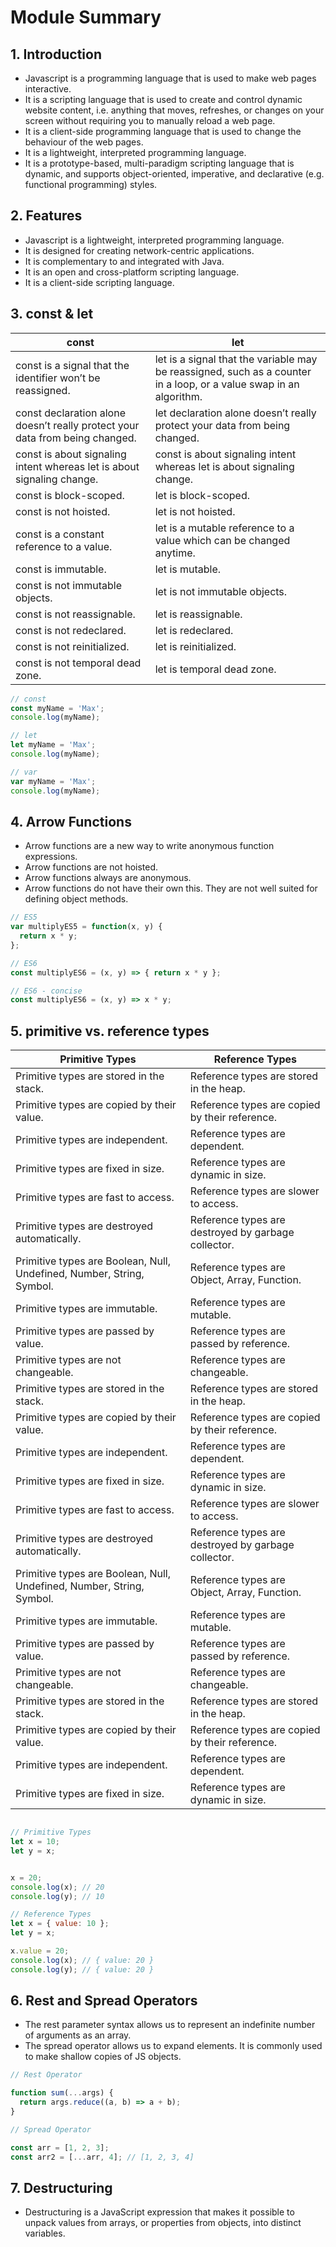 # Module Summary

## 1. Introduction
- Javascript is a programming language that is used to make web pages interactive.
- It is a scripting language that is used to create and control dynamic website content, i.e. anything that moves, refreshes, or changes on your screen without requiring you to manually reload a web page.
- It is a client-side programming language that is used to change the behaviour of the web pages.
- It is a lightweight, interpreted programming language.
- It is a prototype-based, multi-paradigm scripting language that is dynamic, and supports object-oriented, imperative, and declarative (e.g. functional programming) styles.

 


## 2. Features
- Javascript is a lightweight, interpreted programming language.
- It is designed for creating network-centric applications.
- It is complementary to and integrated with Java.
- It is an open and cross-platform scripting language.
- It is a client-side scripting language.

## 3. const & let
 | const | let |
|-------|-----|
| const is a signal that the identifier won’t be reassigned. | let is a signal that the variable may be reassigned, such as a counter in a loop, or a value swap in an algorithm. |
| const declaration alone doesn’t really protect your data from being changed. | let declaration alone doesn’t really protect your data from being changed. |
| const is about signaling intent whereas let is about signaling change. | const is about signaling intent whereas let is about signaling change. |
| const is block-scoped. | let is block-scoped. |
| const is not hoisted. | let is not hoisted. |
| const is a constant reference to a value. | let is a mutable reference to a value which can be changed anytime. |
| const is immutable. | let is mutable. |
| const is not immutable objects. | let is not immutable objects. |
| const is not reassignable. | let is reassignable. |
| const is not redeclared. | let is redeclared. |
| const is not reinitialized. | let is reinitialized. |
| const is not temporal dead zone. | let is temporal dead zone. |





```javascript
// const
const myName = 'Max';
console.log(myName);

// let
let myName = 'Max';
console.log(myName);

// var
var myName = 'Max';
console.log(myName);
```



## 4. Arrow Functions
- Arrow functions are a new way to write anonymous function expressions.
- Arrow functions are not hoisted.
- Arrow functions always are anonymous.
- Arrow functions do not have their own this. They are not well suited for defining object methods.

```javascript
// ES5
var multiplyES5 = function(x, y) {
  return x * y;
};

// ES6
const multiplyES6 = (x, y) => { return x * y };

// ES6 - concise
const multiplyES6 = (x, y) => x * y;
```


## 5. primitive vs. reference types



| Primitive Types | Reference Types |
|-----------------|-----------------|
| Primitive types are stored in the stack. | Reference types are stored in the heap. |
| Primitive types are copied by their value. | Reference types are copied by their reference. |
| Primitive types are independent. | Reference types are dependent. |
| Primitive types are fixed in size. | Reference types are dynamic in size. |
| Primitive types are fast to access. | Reference types are slower to access. |
| Primitive types are destroyed automatically. | Reference types are destroyed by garbage collector. |
| Primitive types are Boolean, Null, Undefined, Number, String, Symbol. | Reference types are Object, Array, Function. |
| Primitive types are immutable. | Reference types are mutable. |
| Primitive types are passed by value. | Reference types are passed by reference. |
| Primitive types are not changeable. | Reference types are changeable. |
| Primitive types are stored in the stack. | Reference types are stored in the heap. |
| Primitive types are copied by their value. | Reference types are copied by their reference. |
| Primitive types are independent. | Reference types are dependent. |
| Primitive types are fixed in size. | Reference types are dynamic in size. |
| Primitive types are fast to access. | Reference types are slower to access. |
| Primitive types are destroyed automatically. | Reference types are destroyed by garbage collector. |
| Primitive types are Boolean, Null, Undefined, Number, String, Symbol. | Reference types are Object, Array, Function. |
| Primitive types are immutable. | Reference types are mutable. |
| Primitive types are passed by value. | Reference types are passed by reference. |
| Primitive types are not changeable. | Reference types are changeable. |
| Primitive types are stored in the stack. | Reference types are stored in the heap. |
| Primitive types are copied by their value. | Reference types are copied by their reference. |
| Primitive types are independent. | Reference types are dependent. |
| Primitive types are fixed in size. | Reference types are dynamic in size. |


```javascript

// Primitive Types
let x = 10;
let y = x;


x = 20;
console.log(x); // 20
console.log(y); // 10

// Reference Types
let x = { value: 10 };
let y = x;

x.value = 20;
console.log(x); // { value: 20 }
console.log(y); // { value: 20 }

```
## 6. Rest and Spread Operators
- The rest parameter syntax allows us to represent an indefinite number of arguments as an array.
- The spread operator allows us to expand elements. It is commonly used to make shallow copies of JS objects.

```javascript
// Rest Operator

function sum(...args) {
  return args.reduce((a, b) => a + b);
}
```

```javascript
// Spread Operator

const arr = [1, 2, 3];
const arr2 = [...arr, 4]; // [1, 2, 3, 4]


```

## 7. Destructuring
- Destructuring is a JavaScript expression that makes it possible to unpack values from arrays, or properties from objects, into distinct variables.